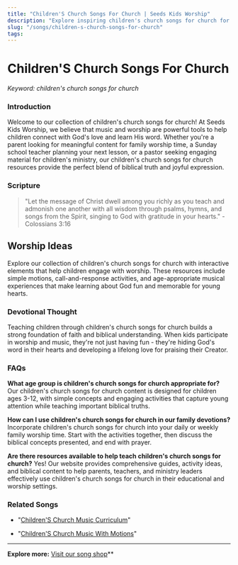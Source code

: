 ```yaml
---
title: "Children'S Church Songs For Church | Seeds Kids Worship"
description: "Explore inspiring children's church songs for church for children's worship and faith development. Biblical music resources for families and ministry."
slug: "/songs/children-s-church-songs-for-church"
tags:
---
```


# Children'S Church Songs For Church

_Keyword: children's church songs for church_

### Introduction

Welcome to our collection of children's church songs for church! At Seeds Kids Worship, we believe that music and worship are powerful tools to help children connect with God's love and learn His word. Whether you're a parent looking for meaningful content for family worship time, a Sunday school teacher planning your next lesson, or a pastor seeking engaging material for children's ministry, our children's church songs for church resources provide the perfect blend of biblical truth and joyful expression.

### Scripture

> "Let the message of Christ dwell among you richly as you teach and admonish one another with all wisdom through psalms, hymns, and songs from the Spirit, singing to God with gratitude in your hearts." - Colossians 3:16

## Worship Ideas

Explore our collection of children's church songs for church with interactive elements that help children engage with worship. These resources include simple motions, call-and-response activities, and age-appropriate musical experiences that make learning about God fun and memorable for young hearts.

### Devotional Thought

Teaching children through children's church songs for church builds a strong foundation of faith and biblical understanding. When kids participate in worship and music, they're not just having fun - they're hiding God's word in their hearts and developing a lifelong love for praising their Creator.

### FAQs

**What age group is children's church songs for church appropriate for?**
Our children's church songs for church content is designed for children ages 3-12, with simple concepts and engaging activities that capture young attention while teaching important biblical truths.

**How can I use children's church songs for church in our family devotions?**
Incorporate children's church songs for church into your daily or weekly family worship time. Start with the activities together, then discuss the biblical concepts presented, and end with prayer.

**Are there resources available to help teach children's church songs for church?**
Yes! Our website provides comprehensive guides, activity ideas, and biblical content to help parents, teachers, and ministry leaders effectively use children's church songs for church in their educational and worship settings.

### Related Songs

- "[Children'S Church Music Curriculum](/songs/children-s-church-music-curriculum/)"

- "[Children'S Church Music With Motions](/songs/children-s-church-music-with-motions/)"

---

**Explore more:** [Visit our song shop](https://seedskidsworship.com/shop)**

<!-- Schema Markup -->
<script type="application/ld+json">
{
  "@context": "https://schema.org",
  "@type": "MusicRecording",
  "name": "Children'S Church Songs For Church",
  "byArtist": {
    "@type": "MusicGroup",
    "name": "Seeds Kids Worship"
  },
  "isFamilyFriendly": true,
  "url": "https://seedskidsworship.com/songs/children-s-church-songs-for-church/"
}
</script>